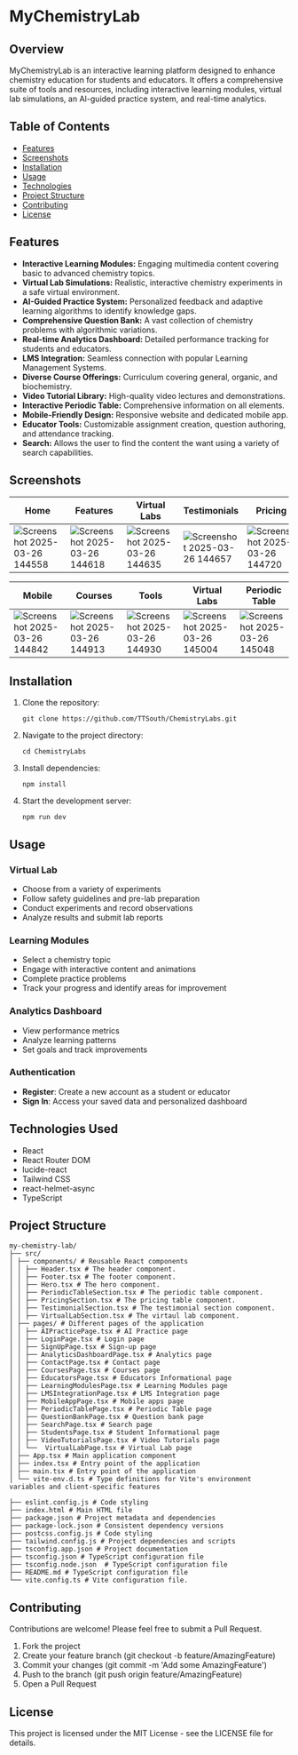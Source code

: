 # MyChemistryLab

## Overview

MyChemistryLab is an interactive learning platform designed to enhance chemistry education for students and educators. It offers a comprehensive suite of tools and resources, including interactive learning modules, virtual lab simulations, an AI-guided practice system, and real-time analytics.

## Table of Contents

- [Features](#features)
- [Screenshots](#screenshots)
- [Installation](#installation)
- [Usage](#usage)
- [Technologies](#technologies)
- [Project Structure](#project-structure)
- [Contributing](#contributing)
- [License](#license)

## Features

*   **Interactive Learning Modules:** Engaging multimedia content covering basic to advanced chemistry topics.
*   **Virtual Lab Simulations:** Realistic, interactive chemistry experiments in a safe virtual environment.
*   **AI-Guided Practice System:** Personalized feedback and adaptive learning algorithms to identify knowledge gaps.
*   **Comprehensive Question Bank:** A vast collection of chemistry problems with algorithmic variations.
*   **Real-time Analytics Dashboard:** Detailed performance tracking for students and educators.
*   **LMS Integration:** Seamless connection with popular Learning Management Systems.
*   **Diverse Course Offerings:** Curriculum covering general, organic, and biochemistry.
*   **Video Tutorial Library:** High-quality video lectures and demonstrations.
*   **Interactive Periodic Table:** Comprehensive information on all elements.
*   **Mobile-Friendly Design:** Responsive website and dedicated mobile app.
*   **Educator Tools:** Customizable assignment creation, question authoring, and attendance tracking.
*   **Search:** Allows the user to find the content the want using a variety of search capabilities.


## Screenshots

| Home | Features | Virtual Labs | Testimonials | Pricing |
|---------|---------|---------|---------|---------|
| ![Screenshot 2025-03-26 144558](https://github.com/user-attachments/assets/57bbf166-5e4e-4efe-981c-60d64adfb427) | ![Screenshot 2025-03-26 144618](https://github.com/user-attachments/assets/17804caa-1fad-43ef-87a0-1107d2157a92) | ![Screenshot 2025-03-26 144635](https://github.com/user-attachments/assets/0c1a072d-1115-4dcf-8174-c338bd85e5fb) | ![Screenshot 2025-03-26 144657](https://github.com/user-attachments/assets/d658e469-d7d0-4d86-9afe-a87c3a4fd623) | ![Screenshot 2025-03-26 144720](https://github.com/user-attachments/assets/6d26aa97-bf6c-46f1-9247-134d8c620850) |

| Mobile | Courses | Tools | Virtual Labs | Periodic Table |
|---------|---------|---------|---------|---------|
| ![Screenshot 2025-03-26 144842](https://github.com/user-attachments/assets/81824bfc-fb83-4acb-84b4-18c1f92d3b22) | ![Screenshot 2025-03-26 144913](https://github.com/user-attachments/assets/a6d21d6f-b7ee-42bb-b377-c60572d94364)| ![Screenshot 2025-03-26 144930](https://github.com/user-attachments/assets/d573f91b-501d-41d0-af33-93155605baf5) | ![Screenshot 2025-03-26 145004](https://github.com/user-attachments/assets/d3ccdad9-0627-4797-8c8c-53ab61bc53cd) | ![Screenshot 2025-03-26 145048](https://github.com/user-attachments/assets/ba1e20e9-7e69-4087-af7a-3038439cc6f0) |


## Installation

1.  Clone the repository:

    ```
    git clone https://github.com/TTSouth/ChemistryLabs.git
    ```

2.  Navigate to the project directory:

    ```
    cd ChemistryLabs
    ```

3.  Install dependencies:

    ```
    npm install
    ```

4.  Start the development server:

    ```
    npm run dev
    ```

## Usage

### Virtual Lab
- Choose from a variety of experiments
- Follow safety guidelines and pre-lab preparation
- Conduct experiments and record observations
- Analyze results and submit lab reports


### Learning Modules
- Select a chemistry topic
- Engage with interactive content and animations
- Complete practice problems
- Track your progress and identify areas for improvement


### Analytics Dashboard
- View performance metrics
- Analyze learning patterns
- Set goals and track improvements

### Authentication

- **Register**: Create a new account as a student or educator
- **Sign In**: Access your saved data and personalized dashboard

## Technologies Used

*   React
*   React Router DOM
*   lucide-react
*   Tailwind CSS
*   react-helmet-async
*   TypeScript

## Project Structure
```text
my-chemistry-lab/
├── src/
│ ├── components/ # Reusable React components
│ │ ├── Header.tsx # The header component.
│ │ ├── Footer.tsx # The footer component.
│ │ ├── Hero.tsx # The hero component.
│ │ ├── PeriodicTableSection.tsx # The periodic table component.
│ │ ├── PricingSection.tsx # The pricing table component.
│ │ ├── TestimonialSection.tsx # The testimonial section component.
│ │ ├── VirtualLabSection.tsx # The virtaul lab component.
│ ├── pages/ # Different pages of the application
│ │ ├── AIPracticePage.tsx # AI Practice page
│ │ ├── LoginPage.tsx # Login page
│ │ ├── SignUpPage.tsx # Sign-up page
│ │ ├── AnalyticsDashboardPage.tsx # Analytics page
│ │ ├── ContactPage.tsx # Contact page
│ │ ├── CoursesPage.tsx # Courses page
│ │ ├── EducatorsPage.tsx # Educators Informational page
│ │ ├── LearningModulesPage.tsx # Learning Modules page
│ │ ├── LMSIntegrationPage.tsx # LMS Integration page
│ │ ├── MobileAppPage.tsx # Mobile apps page
│ │ ├── PeriodicTablePage.tsx # Periodic Table page
│ │ ├── QuestionBankPage.tsx # Question bank page
│ │ ├── SearchPage.tsx # Search page
│ │ ├── StudentsPage.tsx # Student Informational page
│ │ ├── VideoTutorialsPage.tsx # Video Tutorials page
│ │ └──  VirtualLabPage.tsx # Virtual Lab page
│ ├── App.tsx # Main application component
│ ├── index.tsx # Entry point of the application
│ ├── main.tsx # Entry point of the application
│ └── vite-env.d.ts # Type definitions for Vite's environment variables and client-specific features

├── eslint.config.js # Code styling
├── index.html # Main HTML file
├── package.json # Project metadata and dependencies
├── package-lock.json # Consistent dependency versions
├── postcss.config.js # Code styling
├── tailwind.config.js # Project dependencies and scripts
├── tsconfig.app.json # Project documentation
├── tsconfig.json # TypeScript configuration file
├── tsconfig.node.json  # TypeScript configuration file
├── README.md # TypeScript configuration file
└── vite.config.ts # Vite configuration file.
```



## Contributing
Contributions are welcome! Please feel free to submit a Pull Request.
1. Fork the project
2. Create your feature branch (git checkout -b feature/AmazingFeature)
3. Commit your changes (git commit -m 'Add some AmazingFeature')
4. Push to the branch (git push origin feature/AmazingFeature)
5. Open a Pull Request

## License

This project is licensed under the MIT License - see the LICENSE file for details.
